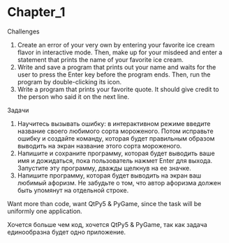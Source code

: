# Chapter_1

Challenges
1. Create an error of your very own by entering your favorite ice
cream flavor in interactive mode. Then, make up for your
misdeed and enter a statement that prints the name of your
favorite ice cream.
2. Write and save a program that prints out your name and waits
for the user to press the Enter key before the program ends.
Then, run the program by double-clicking its icon.
3. Write a program that prints your favorite quote. It should give
credit to the person who said it on the next line.

Задачи
1. Научитесь вызывать ошибку: в интерактивном режиме
введите название своего любимого сорта мороженого.
Потом исправьте ошибку и создайте команду, которая будет
правильным образом выводить на экран название этого сорта мороженого.
2. Напишите и сохраните программу, которая будет выводить
ваше имя и дожидаться, пока пользователь нажмет Enter для выхода.
Запустите эту программу, дважды щелкнув на ее значке.
3. Напишите программу, которая будет выводить на экран ваш любимый афоризм.
Не забудьте о том, что автор афоризма должен быть упомянут на отдельной строке.


Want more than code, want QtPy5 & PyGame,
since the task will be uniformly one application.

Хочется больше чем код, хочется QtPy5 & PyGame,
так как задача единообразна будет одно приложение.